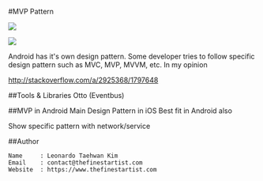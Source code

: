#MVP Pattern

![](http://upload.wikimedia.org/wikipedia/commons/thumb/d/dc/Model_View_Presenter_GUI_Design_Pattern.png/220px-Model_View_Presenter_GUI_Design_Pattern.png)  


![](https://developer.apple.com/library/mac/documentation/General/Conceptual/DevPedia-CocoaCore/Art/model_view_controller.jpg)  


Android has it's own design pattern. Some developer tries to follow specific design pattern such as MVC, MVP, MVVM, etc. In my opinion

http://stackoverflow.com/a/2925368/1797648

##Tools & Libraries
Otto (Eventbus)

##MVP in Android
Main Design Pattern in iOS
Best fit in Android also


Show specific pattern with network/service


##Author
```
Name     : Leonardo Taehwan Kim
Email    : contact@thefinestartist.com
Website  : https://www.thefinestartist.com
```
